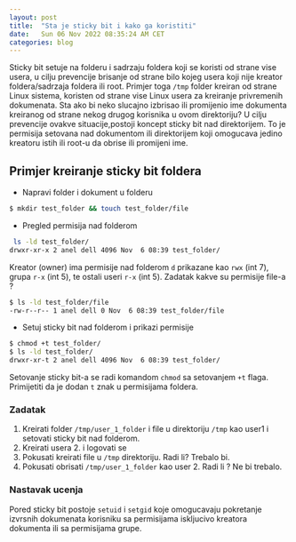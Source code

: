 ```yaml
---
layout: post
title:  "Sta je sticky bit i kako ga koristiti"
date:   Sun 06 Nov 2022 08:35:24 AM CET
categories: blog
---
```

Sticky bit setuje na folderu i sadrzaju foldera koji se koristi od strane vise usera, u cilju prevencije brisanje od strane bilo kojeg usera koji nije kreator foldera/sadrzaja foldera ili root.
Primjer toga `/tmp` folder kreiran od strane Linux sistema, koristen od strane vise Linux usera za kreiranje privremenih dokumenata.
Sta ako bi neko slucajno izbrisao ili promijenio ime dokumenta kreiranog od strane nekog drugog korisnika u ovom direktoriju?
U cilju prevencije ovakve situacije,postoji koncept sticky bit nad direktorijem.
To je permisija setovana nad dokumentom ili direktorijem koji omogucava jedino kreatoru istih ili root-u da obrise ili promijeni ime.

## Primjer kreiranje sticky bit foldera
- Napravi folder i dokument u folderu
```bash
$ mkdir test_folder && touch test_folder/file
```
- Pregled permisija nad folderom
```bash
 ls -ld test_folder/
drwxr-xr-x 2 anel dell 4096 Nov  6 08:39 test_folder/
```
Kreator (owner) ima permisije nad folderom `d` prikazane kao `rwx` (int 7), grupa `r-x` (int 5), te ostali useri `r-x` (int 5).
Zadatak kakve su permisije file-a ?
```bash
$ ls -ld test_folder/file 
-rw-r--r-- 1 anel dell 0 Nov  6 08:39 test_folder/file
```
- Setuj sticky bit nad folderom i prikazi permisije
```bash
$ chmod +t test_folder/
$ ls -ld test_folder/
drwxr-xr-t 2 anel dell 4096 Nov  6 08:39 test_folder/
```
Setovanje sticky bit-a se radi komandom `chmod` sa setovanjem `+t` flaga.
Primijetiti da je dodan `t` znak u permisijama foldera.
### Zadatak
1. Kreirati folder  `/tmp/user_1_folder` i file u direktoriju `/tmp` kao user1 i setovati sticky bit nad folderom.
2. Kreirati usera 2. i logovati se
3. Pokusati kreirati file u `/tmp` direktoriju. Radi li? Trebalo bi.
4. Pokusati obrisati `/tmp/user_1_folder` kao user 2. Radi li ? Ne bi trebalo.

### Nastavak ucenja
Pored sticky bit postoje `setuid` i `setgid` koje omogucavaju pokretanje izvrsnih dokumenata korisniku sa permisijama iskljucivo kreatora dokumenta ili sa permisijama grupe.
